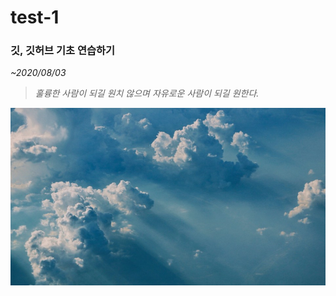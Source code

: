 # test-1

### **깃, 깃허브** 기초 연습하기

*~2020/08/03*


>_훌륭한 사람이 되길 원치 않으며 자유로운 사람이 되길 원한다._

![파란 구름](https://github.com/hak2711/test-1/blob/master/%EB%B0%B0%EA%B2%BD/1577545715983-2.jpg)

